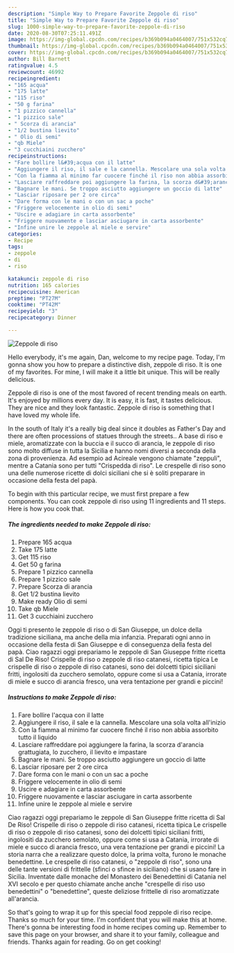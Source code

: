 ```yaml
---
description: "Simple Way to Prepare Favorite Zeppole di riso"
title: "Simple Way to Prepare Favorite Zeppole di riso"
slug: 1000-simple-way-to-prepare-favorite-zeppole-di-riso
date: 2020-08-30T07:25:11.491Z
image: https://img-global.cpcdn.com/recipes/b369b094a0464007/751x532cq70/zeppole-di-riso-recipe-main-photo.jpg
thumbnail: https://img-global.cpcdn.com/recipes/b369b094a0464007/751x532cq70/zeppole-di-riso-recipe-main-photo.jpg
cover: https://img-global.cpcdn.com/recipes/b369b094a0464007/751x532cq70/zeppole-di-riso-recipe-main-photo.jpg
author: Bill Barnett
ratingvalue: 4.5
reviewcount: 46992
recipeingredient:
- "165 acqua"
- "175 latte"
- "115 riso"
- "50 g farina"
- "1 pizzico cannella"
- "1 pizzico sale"
- " Scorza di arancia"
- "1/2 bustina lievito"
- " Olio di semi"
- "qb Miele"
- "3 cucchiaini zucchero"
recipeinstructions:
- "Fare bollire l&#39;acqua con il latte"
- "Aggiungere il riso, il sale e la cannella. Mescolare una sola volta all&#39;inizio"
- "Con la fiamma al minimo far cuocere finché il riso non abbia assorbito tutto il liquido"
- "Lasciare raffreddare poi aggiungere la farina, la scorza d&#39;arancia grattugiata, lo zucchero, il lievito e impastare"
- "Bagnare le mani. Se troppo asciutto aggiungere un goccio di latte"
- "Lasciar riposare per 2 ore circa"
- "Dare forma con le mani o con un sac a poche"
- "Friggere velocemente in olio di semi"
- "Uscire e adagiare in carta assorbente"
- "Friggere nuovamente e lasciar asciugare in carta assorbente"
- "Infine unire le zeppole al miele e servire"
categories:
- Recipe
tags:
- zeppole
- di
- riso

katakunci: zeppole di riso 
nutrition: 165 calories
recipecuisine: American
preptime: "PT27M"
cooktime: "PT42M"
recipeyield: "3"
recipecategory: Dinner

---
```



![Zeppole di riso](https://img-global.cpcdn.com/recipes/b369b094a0464007/751x532cq70/zeppole-di-riso-recipe-main-photo.jpg)

Hello everybody, it's me again, Dan, welcome to my recipe page. Today, I'm gonna show you how to prepare a distinctive dish, zeppole di riso. It is one of my favorites. For mine, I will make it a little bit unique. This will be really delicious.

Zeppole di riso is one of the most favored of recent trending meals on earth. It's enjoyed by millions every day. It is easy, it is fast, it tastes delicious. They are nice and they look fantastic. Zeppole di riso is something that I have loved my whole life.

In the south of Italy it&#39;s a really big deal since it doubles as Father&#39;s Day and there are often processions of statues through the streets.. A base di riso e miele, aromatizzate con la buccia e il succo di arancia, le zeppole di riso sono molto diffuse in tutta la Sicilia e hanno nomi diversi a seconda della zona di provenienza. Ad esempio ad Acireale vengono chiamate &#34;zeppuli&#34;, mentre a Catania sono per tutti &#34;Crispedda di riso&#34;. Le crespelle di riso sono una delle numerose ricette di dolci siciliani che si è soliti preparare in occasione della festa del papà.


To begin with this particular recipe, we must first prepare a few components. You can cook zeppole di riso using 11 ingredients and 11 steps. Here is how you cook that.

<!--inarticleads1-->

##### The ingredients needed to make Zeppole di riso:

1. Prepare 165 acqua
1. Take 175 latte
1. Get 115 riso
1. Get 50 g farina
1. Prepare 1 pizzico cannella
1. Prepare 1 pizzico sale
1. Prepare  Scorza di arancia
1. Get 1/2 bustina lievito
1. Make ready  Olio di semi
1. Take qb Miele
1. Get 3 cucchiaini zucchero


Oggi ti presento le zeppole di riso o di San Giuseppe, un dolce della tradizione siciliana, ma anche della mia infanzia. Preparati ogni anno in occasione della festa di San Giuseppe e di conseguenza della festa del papà. Ciao ragazzi oggi prepariamo le zeppole di San Giuseppe fritte ricetta di Sal De Riso! Crispelle di riso o zeppole di riso catanesi, ricetta tipica Le crispelle di riso o zeppole di riso catanesi, sono dei dolcetti tipici siciliani fritti, ingolositi da zucchero semolato, oppure come si usa a Catania, irrorate di miele e succo di arancia fresco, una vera tentazione per grandi e piccini! 

<!--inarticleads2-->

##### Instructions to make Zeppole di riso:

1. Fare bollire l&#39;acqua con il latte
1. Aggiungere il riso, il sale e la cannella. Mescolare una sola volta all&#39;inizio
1. Con la fiamma al minimo far cuocere finché il riso non abbia assorbito tutto il liquido
1. Lasciare raffreddare poi aggiungere la farina, la scorza d&#39;arancia grattugiata, lo zucchero, il lievito e impastare
1. Bagnare le mani. Se troppo asciutto aggiungere un goccio di latte
1. Lasciar riposare per 2 ore circa
1. Dare forma con le mani o con un sac a poche
1. Friggere velocemente in olio di semi
1. Uscire e adagiare in carta assorbente
1. Friggere nuovamente e lasciar asciugare in carta assorbente
1. Infine unire le zeppole al miele e servire


Ciao ragazzi oggi prepariamo le zeppole di San Giuseppe fritte ricetta di Sal De Riso! Crispelle di riso o zeppole di riso catanesi, ricetta tipica Le crispelle di riso o zeppole di riso catanesi, sono dei dolcetti tipici siciliani fritti, ingolositi da zucchero semolato, oppure come si usa a Catania, irrorate di miele e succo di arancia fresco, una vera tentazione per grandi e piccini! La storia narra che a realizzare questo dolce, la prima volta, furono le monache benedettine. Le crespelle di riso catanesi, o &#34;zeppole di riso&#34;, sono una delle tante versioni di frittelle (sfinci o sfince in siciliano) che si usano fare in Sicilia. Inventate dalle monache del Monastero dei Benedettini di Catania nel XVI secolo e per questo chiamate anche anche &#34;crespelle di riso uso benedettini&#34; o &#34;benedettine&#34;, queste deliziose frittelle di riso aromatizzate all&#39;arancia. 

So that's going to wrap it up for this special food zeppole di riso recipe. Thanks so much for your time. I'm confident that you will make this at home. There's gonna be interesting food in home recipes coming up. Remember to save this page on your browser, and share it to your family, colleague and friends. Thanks again for reading. Go on get cooking!
